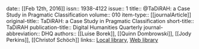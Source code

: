 date:: [[Feb 12th, 2016]]
issn:: 1938-4122
issue:: 1
title:: @TaDiRAH: a Case Study in Pragmatic Classification
volume:: 010
item-type:: [[journalArticle]]
original-title:: TaDiRAH: a Case Study in Pragmatic Classification
short-title:: TaDiRAH
publication-title:: Digital Humanities Quarterly
journal-abbreviation:: DHQ
authors:: [[Luise Borek]], [[Quinn Dombrowski]], [[Jody Perkins]], [[Christof Schöch]]
links:: [Local library](zotero://select/groups/2386895/items/WDD82EVD), [Web library](https://www.zotero.org/groups/2386895/items/WDD82EVD)
